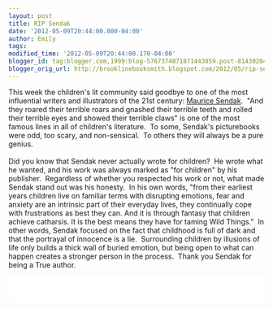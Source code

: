 ```yaml
---
layout: post
title: RIP Sendak
date: '2012-05-09T20:44:00.000-04:00'
author: Emily
tags: 
modified_time: '2012-05-09T20:44:00.170-04:00'
blogger_id: tag:blogger.com,1999:blog-5767374071871443859.post-8143020496799902836
blogger_orig_url: http://brooklinebooksmith.blogspot.com/2012/05/rip-sendak.html
---
```


This week the children's lit community said goodbye to one of the most influential writers and illustrators of the 21st century: <a href="http://www.nytimes.com/2012/05/09/books/maurice-sendak-childrens-author-dies-at-83.html">Maurice Sendak</a>.&nbsp; "And they roared their terrible roars and gnashed their terrible teeth and rolled their terrible eyes and showed their terrible claws"&nbsp;is one of the most famous lines in all of&nbsp;children's literature.&nbsp; To some, Sendak's picturebooks were odd, too scary, and non-sensical.&nbsp; To others they will always be a pure genius.<br /><br />Did you know that Sendak never actually wrote for children?&nbsp; He wrote what he wanted, and his work was always marked as "for children" by his publisher.&nbsp; Regardless of&nbsp;whether you respected his work or not, what made Sendak stand out was his honesty.&nbsp; In his own words, "from their earliest years children live on familiar terms with disrupting emotions, fear and anxiety are an intrinsic part of their everyday lives, they continually cope with frustrations as best they can. And it is through fantasy that children achieve catharsis. It is the best means they have for taming Wild Things."&nbsp; In other words, Sendak focused on the fact that childhood is full of dark and that the portrayal of innocence is a lie.&nbsp; Surrounding children by illusions of life only builds a thick wall of buried emotion, but being open to what can happen creates a stronger person in the process.&nbsp; Thank you Sendak for being a True author.<br /><div style="background-color: white; border-bottom: medium none; border-left: medium none; border-right: medium none; border-top: medium none; color: black; overflow: hidden; text-align: left; text-decoration: none;">&nbsp;</div><div style="background-color: white; border-bottom: medium none; border-left: medium none; border-right: medium none; border-top: medium none; color: black; overflow: hidden; text-align: left; text-decoration: none;"><br />&nbsp;</div>